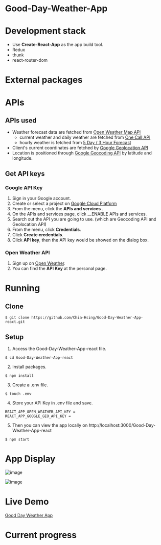 # Good-Day-Weather-App

# Development stack
- Use __Create-React-App__ as the app build tool.
- Redux
- thunk
- react-router-dom

# External packages

# APIs

## APIs used
  - Weather forecast data are fetched from [Open Weather Map API](https://openweathermap.org/api)
    - current weather and daily weather are fetched from [One Call API](https://openweathermap.org/api/one-call-api)
    - hourly weather is fetched from [5 Day / 3 Hour Forecast](https://openweathermap.org/forecast5)
  - Client's current coordinates are fetched by [Google Geolocation API](https://developers.google.com/maps/documentation/geolocation/overview)
  - Location is positioned through [Google Geocoding API](https://developers.google.com/maps/documentation/geocoding/overview) by latitude and longitude.
## Get API keys
  ### Google API Key
  1. Sign in your Google account.
  2. Create or select a project on [Google Cloud Platform](https://console.developers.google.com/)
  3. From the menu, click the __APIs and services__ .
  4. On the APIs and services page, click __ENABLE APIs and services.
  5. Search out the API you are going to use. (which are Geocoding API and Geolocation API)
  6. From the menu, click __Credentials__.
  7. Click __Create credentials__.
  8. Click __API key__, then the API key would be showed on the dialog box.
  ### Open Weather API
  1. Sign up on [Open Weather](https://home.openweathermap.org/).
  2. You can find the __API Key__ at the personal page.

# Running
  ## Clone
  ```
  $ git clone https://github.com/Chia-Hsing/Good-Day-Weather-App-react.git
  ```
  
  ## Setup
  1. Access the Good-Day-Weather-App-react file.
  ```
  $ cd Good-Day-Weather-App-react
  ```
  2. Install packages.
  ```
  $ npm install
  ```
  3. Create a .env file.
  ```
  $ touch .env
  ```
  4. Store your API Key in .env file and save.
  ```
  REACT_APP_OPEN_WEATHER_API_KEY = 
  REACT_APP_GOOGLE_GEO_API_KEY = 
  ```
  5. Then you can view the app locally on http://localhost:3000/Good-Day-Weather-App-react
  ```
  $ npm start
  ```
# App Display

![image](https://github.com/Chia-Hsing/Good-Day-Weather-App-react/blob/master/src/img/1.png)

![image](https://github.com/Chia-Hsing/Good-Day-Weather-App-react/blob/master/src/img/2.png)

# Live Demo

[Good Day Weather App](https://chia-hsing.github.io/Good-Day-Weather-App-react/)

# Current progress
